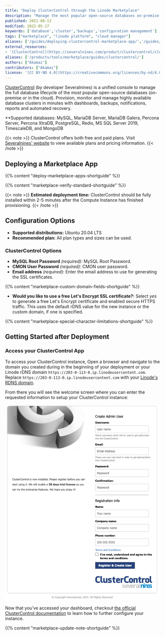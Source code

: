 ```yaml
---
title: "Deploy ClusterControl through the Linode Marketplace"
description: "Manage the most popular open-source databases on-premise or in the cloud."
published: 2021-08-13
modified: 2022-05-17
keywords: ['database','cluster','backups','configuration management']
tags: ["marketplace", "linode platform", "cloud manager"]
aliases: ['/guides/deploying-clustercontrol-marketplace-app/','/guides/clustercontrol-marketplace-app/']
external_resources:
- '[ClusterControl](https://severalnines.com/product/clustercontrol/clustercontrol-community-edition)'
aliases: ['/products/tools/marketplace/guides/clustercontrol/']
authors: ["Akamai"]
contributors: ["Akamai"]
license: '[CC BY-ND 4.0](https://creativecommons.org/licenses/by-nd/4.0)'
---
```


[ClusterControl](https://severalnines.com/product/clustercontrol) (by developer Severalnines) is a unified console to manage the full database lifecycle of the most popular open-source databases (on-premise or in the cloud). Provision, monitor and manage highly available database clusters in minutes with dashboards, backups, notifications, reports and automated recovery.

**Supported databases: MySQL, MariaDB Server, MariaDB Galera, Percona Server, Percona XtraDB, PostgreSQL, Redis, MS SQL Server 2019, TimescaleDB, and MongoDB

{{< note >}}
ClusterControl offers both free and paid plans. Visit [Severalnines' website](https://severalnines.com/pricing) to view available plans and pricing information.
{{< /note >}}

## Deploying a Marketplace App

{{% content "deploy-marketplace-apps-shortguide" %}}

{{% content "marketplace-verify-standard-shortguide" %}}

{{< note >}}
**Estimated deployment time:** ClusterControl should be fully installed within 2-5 minutes after the Compute Instance has finished provisioning.
{{< /note >}}

## Configuration Options

- **Supported distributions:** Ubuntu 20.04 LTS
- **Recommended plan:** All plan types and sizes can be used.

### ClusterControl Options

- **MySQL Root Password** *(required)*: MySQL Root Password.
- **CMON User Password** *(required)*: CMON user password.
- **Email address** *(required)*: Enter the email address to use for generating the SSL certificates.

{{% content "marketplace-custom-domain-fields-shortguide" %}}
- **Would you like to use a free Let's Encrypt SSL certificate?:** Select *yes* to generate a free Let's Encrypt certificate and enabled secure HTTPS traffic. This uses the default rDNS value for the new instance or the custom domain, if one is specified.

{{% content "marketplace-special-character-limitations-shortguide" %}}

## Getting Started after Deployment

### Access your ClusterControl App

To access your ClusterControl instance, Open a browser and navigate to the domain you created during in the beginning of your deployment or your Linode rDNS domain `https://203-0-113-0.ip.linodeusercontent.com`. Replace `https://203-0-113-0.ip.linodeusercontent.com` with your [Linode's RDNS domain](/docs/products/compute/compute-instances/guides/manage-ip-addresses/#viewing-ip-addresses).

From there you will see the welcome screen where you can enter the requested information to setup your ClusterControl instance:

![ClusterControl Installation Screen](clustercontrol-install.png)

Now that you’ve accessed your dashboard, checkout [the official ClusterControl documentation](https://docs.severalnines.com/docs/clustercontrol/) to learn how to further configure your instance.

{{% content "marketplace-update-note-shortguide" %}}